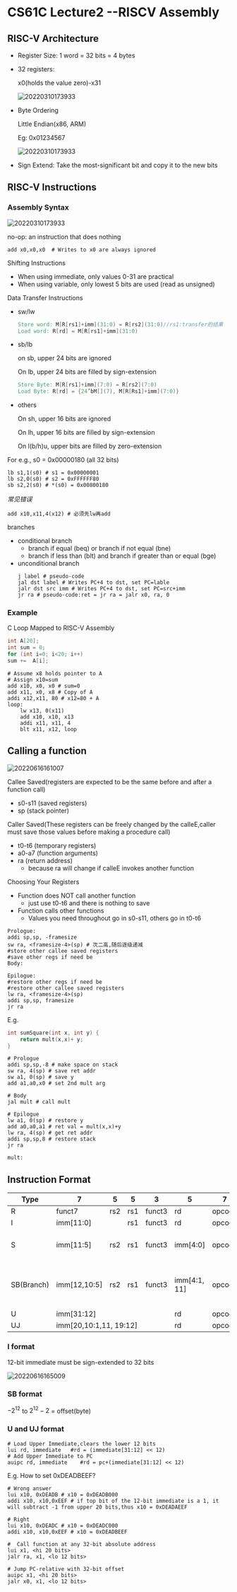# CS61C Lecture2 --RISCV Assembly

## RISC-V Architecture
- Register Size: 1 word = 32 bits = 4 bytes

- 32 registers:

    x0(holds the value zero)-x31

    ![20220310173933](https://raw.githubusercontent.com/zxc2012/image/main/20220317214717.png)

- Byte Ordering 

    Little Endian(x86, ARM)

    Eg: 0x01234567

    ![20220310173933](https://raw.githubusercontent.com/zxc2012/image/main/20220316203925.png)

- Sign Extend: Take the most-significant bit and copy it to the new bits

## RISC-V Instructions

### Assembly Syntax

![20220310173933](https://raw.githubusercontent.com/zxc2012/image/main/20220316201927.png)

no-op: an instruction that does nothing

```armasm
add x0,x0,x0  # Writes to x0 are always ignored
```

Shifting Instructions

- When using immediate, only values 0-31 are practical
- When using variable, only lowest 5 bits are used (read as unsigned)

Data Transfer Instructions

- sw/lw

    ```verilog 
    Store word: M[R[rs1]+imm](31:0) = R[rs2](31:0)//rs1:transfer的结果
    Load word: R[rd] = M[R[rs1]+imm](31:0)
    ```
- sb/lb
    
    on sb, upper 24 bits are ignored

    On lb, upper 24 bits are filled by sign-extension

    ```verilog
    Store Byte: M[R[rs1]+imm](7:0) = R[rs2](7:0)
    Load Byte: R[rd] = {24’bM[](7), M[R[Rs1]+imm](7:0)}
    ```
- others

    On sh, upper 16 bits are ignored

    On lh, upper 16 bits are filled by sign-extension

    On l(b/h)u, upper bits are filled by zero-extension

For e.g.,  s0 = 0x00000180 (all 32 bits)

```armasm
lb s1,1(s0) # s1 = 0x00000001
lb s2,0(s0) # s2 = 0xFFFFFF80
sb s2,2(s0) # *(s0) = 0x00800180
```

*常见错误*
```armasm
add x10,x11,4(x12) # 必须先lw再add
```

branches
- conditional branch
    - branch if equal (beq) or branch if not equal (bne)
    - branch if less than (blt) and branch if greater than or equal (bge)
- unconditional branch
    ```armasm
    j label # pseudo-code 
    jal dst label # Writes PC+4 to dst, set PC=lable
    jalr dst src imm # Writes PC+4 to dst, set PC=src+imm
    jr ra # pseudo-code:ret = jr ra = jalr x0, ra, 0
    ```

### Example 

C Loop Mapped to RISC-V Assembly
```c
int A[20];
int sum = 0;
for (int i=0; i<20; i++)
sum +=  A[i];
```

```armasm
# Assume x8 holds pointer to A
# Assign x10=sum
add x10, x0, x0 # sum=0
add x11, x0, x8 # Copy of A
addi x12,x11, 80 # x12=80 + A
loop:
    lw x13, 0(x11)
    add x10, x10, x13
    addi x11, x11, 4
    blt x11, x12, loop
```

## Calling a function

![20220616161007](https://raw.githubusercontent.com/zxc2012/image/main/20220616161007.png)

Callee Saved(registers are	expected to	be the same	before and after a function call)
- s0-s11 (saved registers)
- sp (stack	pointer)

Caller Saved(These registers can be	freely	changed by the calleE,caller must save those values	before making a procedure call)
- t0-t6 (temporary registers)
- a0-a7 (function arguments)
- ra (return address)
    - because ra will change if	calleE invokes another function

Choosing Your Registers
- Function does NOT call another function
    - just use t0-t6 and there is nothing to save
- Function calls other functions
    - Values you need throughout go	in s0-s11, others go	in t0-t6

```armasm
Prologue:
addi sp,sp, -framesize
sw ra, <framesize-4>(sp) # 次二高,随后逐级递减
#store other callee saved registers
#save other regs if need be
Body:

Epilogue:
#restore other regs if need be
#restore other callee saved registers
lw ra, <framesize-4>(sp)
addi sp,sp, framesize
jr ra
```

E.g.
```c
int sumSquare(int x, int y) {
    return mult(x,x)+ y; 
}
```

```armasm
# Prologue
addi sp,sp,-8 # make space on stack
sw ra, 4(sp) # save ret addr
sw a1, 0(sp) # save y
add a1,a0,x0 # set 2nd mult arg

# Body
jal mult # call mult

# Epilogue
lw a1, 0(sp) # restore y
add a0,a0,a1 # ret val = mult(x,x)+y
lw ra, 4(sp) # get ret addr
addi sp,sp,8 # restore stack
jr ra

mult: 
```

## Instruction Format

<table>
<thead><tr><th>Type</th><th>7</th><th>5</th><th>5</th><th>3</th><th>5</th><th>7</th><th>comments</th></tr></thead><tbody>
 <tr><td>R</td><td>funct7</td><td>rs2</td><td>rs1</td><td>funct3</td><td>rd</td><td>opcode</td><td>add&#44;xor&#44;mul </td></tr>
 <tr><td>I</td><td colSpan="2">imm&#91;11&#58;0&#93;</td><td>rs1</td><td>funct3</td><td>rd</td><td>opcode</td><td>lw&#44; jalr&#44; slli</td></tr>
 <tr><td>S</td><td>imm&#91;11&#58;5&#93;</td><td>rs2</td><td>rs1</td><td>funct3</td><td>imm&#91;4&#58;0&#93;</td><td>opcode</td><td>rs1--transfer的结果</td></tr>
 <tr><td>SB&#40;Branch&#41;</td><td>imm&#91;12&#44;10&#58;5&#93;</td><td>rs2</td><td>rs1</td><td>funct3</td><td>imm&#91;4&#58;1&#44; 11&#93;</td><td>opcode</td><td>imm&#58; lowest bit of offset is always zero</td></tr>
 <tr><td>U</td><td colSpan="4">imm&#91;31&#58;12&#93;</td><td>rd</td><td>opcode</td><td>lui&#44;auipc</td></tr>
 <tr><td>UJ</td><td colSpan="4">imm&#91;20&#44;10&#58;1&#44;11&#44; 19&#58;12&#93;</td><td>rd</td><td>opcode</td><td>jal</td></tr>
</tbody>
</table>

### I format

12-bit immediate must be sign-extended to 32 bits

![20220616165009](https://raw.githubusercontent.com/zxc2012/image/main/20220616165009.png)

### SB format

$-2^{12}$ to $2^{12}-2$ = offset(byte)

### U and UJ format

```armasm
# Load Upper Immediate,clears the lower 12 bits
lui rd, immediate   #rd = (immediate[31:12] << 12)
# Add Upper Immediate to PC
auipc rd, immediate    #rd = pc+(immediate[31:12] << 12)
```

E.g. How to set 0xDEADBEEF?

```armasm
# Wrong answer
lui x10, 0xDEADB # x10 = 0xDEADB000
addi x10, x10,0xEEF # if top bit of the 12-bit immediate is a 1, it will subtract -1 from upper 20 bits,thus x10 = 0xDEADAEEF

# Right
lui x10, 0xDEADC # x10 = 0xDEADC000
addi x10, x10,0xEEF # x10 = 0xDEADBEEF

#  Call function at any 32-bit absolute address
lui x1, <hi 20 bits>
jalr ra, x1, <lo 12 bits>

# Jump PC-relative with 32-bit offset
auipc x1, <hi 20 bits>
jalr x0, x1, <lo 12 bits>
```